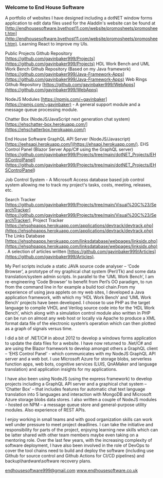 ### Welcome to End House Software

A portfolio of websites I have designed including a dotNET window forms application to edit data files used for the Aladdin's website can be found at [http://endhousesoftware.byethost11.com/website/promosheets/promosheet.htm](http://endhousesoftware.byethost11.com/website/promosheets/promosheet.htm). Learning React to improve my UIs.

Public Projects Github Repository [https://github.com/gavinbaker999/Projects](https://github.com/gavinbaker999/Projects)
HDL Work Bench and UML Work Bench Github Repository (Based on my Java framework) [https://github.com/gavinbaker999/Java-Framework-Apps](https://github.com/gavinbaker999/Java-Framework-Apps)
Web Rings Github Repository [https://github.com/gavinbaker999/WebApps](https://github.com/gavinbaker999/WebApps)

NodeJS Modules [https://npmjs.com/~gavinbaker](https://npmjs.com/~gavinbaker) - A general support module and a message queue processing module.

Chatter Box (NodeJS/JavaScript next generation chat system) [https://ehschatter-box.herokuapp.com/](https://ehschatterbox.herokuapp.com/)

End House Software GraphQL API Server (NodeJS/Javascript) [https://eehsapi.herokuapp.com/](https://ehsapi.herokuapp.com/). EHS Control Panel (Blazor Server App/C# using the GraphQL server) [https://github.com/gavinbaker999/Projects/tree/main/dotNET_Projects/EHSControlPanel] (https://github.com/gavinbaker999/Projects/tree/main/dotNET_Projects/EHSControlPanel)

Job Control System - A Microsoft Access database based job control system allowing me to track my project's tasks, costs, meeting, releases, etc.

Search Tracker [https://github.com/gavinbaker999/Projects/tree/main/Visual%20C%23/SearchTracker] (https://github.com/gavinbaker999/Projects/tree/main/Visual%20C%23/SearchTracker), Project Tracker [https://ehsphpapps.herokuapp.com/applications/devtrack/devtrack.php](https://ehsphpapps.herokuapp.com/applications/devtrack/devtrack.php) The Links Database [https://ehsphpapps.herokuapp.com/linksdatabase/webpages/linksidx.php](https://ehsphpapps.herokuapp.com/linksdatabase/webpages/linksidx.php). A selection of articles written [https://github.com/gavinbaker999/Articles](https://github.com/gavinbaker999/Articles).

My Perl scripts include a static JAVA source code analyser – ‘Code Browser’, a prototype of my graphical chat system (Perl/Tk) and some data translation/system admin scripts. In parallel to the ‘UML Work Bench’, I am re-engineering ‘Code Browser’ to benefit from Perl’s OO paradigm, to run from the command line in for example a build tool chain.From my experience of using java applets on my web sites, I developed a Java application framework, with which my ‘HDL Work Bench’ and ‘UML Work Bench’ projects have been developed. I choose to use PHP as the target language to compile VHDL and Verilog source code into for the ‘HDL Work Bench’, which along with a simulation control module also written in PHP can be run on almost any web host or locally via Apache to produce a XML format data file of the electronic system’s operation which can then plotted as a graph of signals versus time.

I did a bit of .NET/C# in about 2012 to develop a windows forms application to update the data files for a website. I have now returned to .Net/C# and are using the Blazor framework to develop amongst others a GraphQL client – ‘EHS Control Panel’ - which communicates with my NodeJS GraphQL API server and a web bot. I use Microsoft Azure for storage blobs, serverless function apps, web bots, cognitive services (LUIS, QnAMaker and language translation) and application insights for my applications.

I have also been using NodeJS (using the express framework) to develop projects including a GraphQL API server and a graphical chat system – ‘Chatter Box’ – that includes features for automatic chat text language translation into 5 languages and interaction with MongoDB and Microsoft Azure storage blobs data stores. I also written a couple of NodeJS modules - hosted on NPM – a message queue store and general-purpose utility modules. Also experience of REST APIs.

I enjoy working in small teams and with good organization skills can work well under pressure to meet project deadlines. I can take the initiative and responsibility for  parts of the project, enjoying learning new skills which can be latter shared with other team members maybe even taking on a mentoring role. Over the last few years, with the increasing complexity of software deployment, I have also been involved in  the role of DevOps to cover the tool chains need to build and deploy the software (including use Github for source control and Github Actions for CI/CD pipelines) and backup\hardware\software recovery plans.

endhousesoftware999@gmail.com
www.endhousesoftware.co.uk
